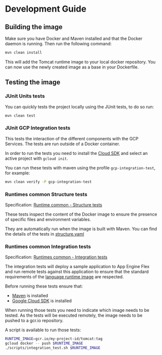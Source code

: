 # Development Guide

## Building the image

Make sure you have Docker and Maven installed and that the Docker daemon is running.
Then run the following command:

```bash
mvn clean install
```

This will add the Tomcat runtime image to your local docker repository. You can now use the
newly created image as a base in your Dockerfile.

## Testing the image

### JUnit Units tests

You can quickly tests the project locally using the JUnit tests, to do so run:
```bash
mvn clean test
```

### JUnit GCP Integration tests

This tests the interaction of the different components with the GCP Services. 
The tests are run outside of a Docker container. 

In order to run the tests you need to install the [Cloud SDK](https://cloud.google.com/sdk/docs/)
and select an active project with `gcloud init`.

You can run these tests with maven using the profile `gcp-integration-test`, for example:
```bash
mvn clean verify -P gcp-integration-test
```

### Runtimes common Structure tests

Specification: [Runtime common - Structure tests](https://github.com/GoogleCloudPlatform/runtimes-common/tree/master/structure_tests)

These tests inspect the content of the Docker image to ensure the presence of specific files and environment variables.

They are automatically run when the image is built with Maven. 
You can find the details of the tests in [structure.yaml](tomcat/src/test/resources/structure.yaml)

### Runtimes common Integration tests

Specification: [Runtimes common - Integration tests](https://github.com/GoogleCloudPlatform/runtimes-common/tree/master/integration_tests)

The integration tests will deploy a sample application to App Engine Flex and run remote tests against this application to ensure
that the standard requirements of the [language runtime image](https://github.com/GoogleCloudPlatform/runtimes-common/tree/master/integration_tests#tests) are respected.

Before running these tests ensure that:
* [Maven](https://maven.apache.org/download.cgi) is installed
* [Google Cloud SDK](https://cloud.google.com/sdk) is installed

When running those tests you need to indicate which image needs to be tested.
As the tests will be executed remotely, the image needs to be pushed to a gcr.io repository.
 
A script is available to run those tests:
```bash
RUNTIME_IMAGE=gcr.io/my-project-id/tomcat:tag
gcloud docker -- push $RUNTIME_IMAGE
./scripts/integration_test.sh $RUNTIME_IMAGE
```